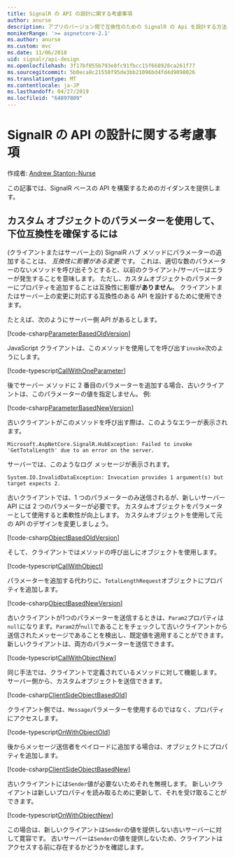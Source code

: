```yaml
---
title: SignalR の API の設計に関する考慮事項
author: anurse
description: アプリのバージョン間で互換性のための SignalR の Api を設計する方法について説明します。
monikerRange: '>= aspnetcore-2.1'
ms.author: anurse
ms.custom: mvc
ms.date: 11/06/2018
uid: signalr/api-design
ms.openlocfilehash: 3f17bf055b793e8fc91fbcc15f668928ca261f77
ms.sourcegitcommit: 5b0eca8c21550f95de3bb21096bd4fd4d9098026
ms.translationtype: MT
ms.contentlocale: ja-JP
ms.lasthandoff: 04/27/2019
ms.locfileid: "64897809"
---
```

# <a name="signalr-api-design-considerations"></a>SignalR の API の設計に関する考慮事項

作成者: [Andrew Stanton-Nurse](https://twitter.com/anurse)

この記事では、SignalR ベースの API を構築するためのガイダンスを提供します。

## <a name="use-custom-object-parameters-to-ensure-backwards-compatibility"></a>カスタム オブジェクトのパラメーターを使用して、下位互換性を確保するには

(クライアントまたはサーバー上の) SignalR ハブ メソッドにパラメーターの追加することは、 *互換性に影響がある変更* です。 これは、適切な数のパラメーターのないメソッドを呼び出そうとすると、以前のクライアント/サーバーはエラーが発生することを意味します。 ただし、カスタムオブジェクトのパラメーターにプロパティを追加することは互換性に影響が**ありません**。 クライアントまたはサーバー上の変更に対応する互換性のある API を設計するために使用できます。

たとえば、次のようにサーバー側 API があるとします。

[!code-csharp[ParameterBasedOldVersion](api-design/sample/Samples.cs?name=ParameterBasedOldVersion)]

JavaScript クライアントは、このメソッドを使用してを呼び出す`invoke`次のようにします。

[!code-typescript[CallWithOneParameter](api-design/sample/Samples.ts?name=CallWithOneParameter)]

後でサーバー メソッドに 2 番目のパラメーターを追加する場合、古いクライアントは、このパラメーターの値を指定しません。 例:

[!code-csharp[ParameterBasedNewVersion](api-design/sample/Samples.cs?name=ParameterBasedNewVersion)]

古いクライアントがこのメソッドを呼び出す際は、このようなエラーが表示されます。

```
Microsoft.AspNetCore.SignalR.HubException: Failed to invoke 'GetTotalLength' due to an error on the server.
```

サーバーでは、このようなログ メッセージが表示されます。

```
System.IO.InvalidDataException: Invocation provides 1 argument(s) but target expects 2.
```

古いクライアントでは、1 つのパラメーターのみ送信されるが、新しいサーバー API には 2 つのパラメーターが必要です。 カスタムオブジェクトをパラメーターとして使用すると柔軟性が向上します。 カスタムオブジェクトを使用して元の API のデザインを変更しましょう。

[!code-csharp[ObjectBasedOldVersion](api-design/sample/Samples.cs?name=ObjectBasedOldVersion)]

そして、クライアントではメソッドの呼び出しにオブジェクトを使用します。

[!code-typescript[CallWithObject](api-design/sample/Samples.ts?name=CallWithObject)]

パラメーターを追加する代わりに、`TotalLengthRequest`オブジェクトにプロパティを追加します。

[!code-csharp[ObjectBasedNewVersion](api-design/sample/Samples.cs?name=ObjectBasedNewVersion&highlight=4,9-13)]

古いクライアントが1つのパラメーターを送信するときは、`Param2`プロパティは`null`になります。`Param2`が`null`であることをチェックして古いクライアントから送信されたメッセージであることを検出し、既定値を適用することができます。 新しいクライアントは、両方のパラメーターを送信できます。

[!code-typescript[CallWithObjectNew](api-design/sample/Samples.ts?name=CallWithObjectNew)]

同じ手法では、クライアントで定義されているメソッドに対して機能します。 サーバー側から、カスタムオブジェクトを送信できます。

[!code-csharp[ClientSideObjectBasedOld](api-design/sample/Samples.cs?name=ClientSideObjectBasedOld)]

クライアント側では、`Message`パラメーターを使用するのではなく、プロパティにアクセスします。

[!code-typescript[OnWithObjectOld](api-design/sample/Samples.ts?name=OnWithObjectOld)]

後からメッセージ送信者をペイロードに追加する場合は、オブジェクトにプロパティを追加します。

[!code-csharp[ClientSideObjectBasedNew](api-design/sample/Samples.cs?name=ClientSideObjectBasedNew&highlight=5)]

古いクライアントには`Sender`値が必要ないためそれを無視します。 新しいクライアントは新しいプロパティを読み取るために更新して、それを受け取ることができます。

[!code-typescript[OnWithObjectNew](api-design/sample/Samples.ts?name=OnWithObjectNew&highlight=2-5)]

この場合は、新しいクライアントは`Sender`の値を提供しない古いサーバーに対して寛容です。 古いサーバーは`Sender`の値を提供しないため、クライアントはアクセスする前に存在するかどうかを確認します。
